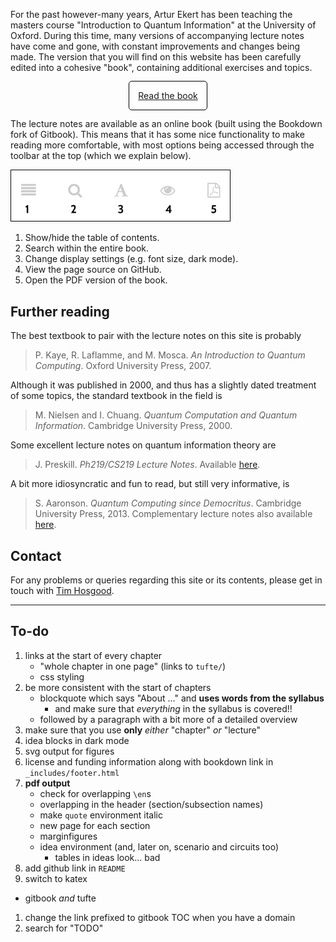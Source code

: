 For the past however-many years, Artur Ekert has been teaching the masters course "Introduction to Quantum Information" at the University of Oxford.
During this time, many versions of accompanying lecture notes have come and gone, with constant improvements and changes being made.
The version that you will find on this website has been carefully edited into a cohesive "book", containing additional exercises and topics.

<div style="text-align: center;margin: 2em"><a href="book/" style="padding: 1em;border: 1px solid black;border-radius: 5px;">Read the book</a></div>

The lecture notes are available as an online book (built using the Bookdown fork of Gitbook).
This means that it has some nice functionality to make reading more comfortable, with most options being accessed through the toolbar at the top (which we explain below).

<img src="gitbook-toolbar.png" alt="The book toolbar" width="350" style="border: 1px solid black;">

1. Show/hide the table of contents.
2. Search within the entire book.
3. Change display settings (e.g. font size, dark mode).
4. View the page source on GitHub.
5. Open the PDF version of the book.


## Further reading

The best textbook to pair with the lecture notes on this site is probably
> P. Kaye, R. Laflamme, and M. Mosca. _An Introduction to Quantum Computing_. Oxford University Press, 2007.

Although it was published in 2000, and thus has a slightly dated treatment of some topics, the standard textbook in the field is
> M. Nielsen and I. Chuang. _Quantum Computation and Quantum Information_. Cambridge University Press, 2000.

Some excellent lecture notes on quantum information theory are
> J. Preskill. _Ph219/CS219 Lecture Notes_. Available [here](http://theory.caltech.edu/~preskill/ph219/index.html#lecture).

A bit more idiosyncratic and fun to read, but still very informative, is
> S. Aaronson. _Quantum Computing since Democritus_. Cambridge University Press, 2013. Complementary lecture notes also available [here](https://www.scottaaronson.com/democritus/).


## Contact

For any problems or queries regarding this site or its contents, please get in touch with [Tim Hosgood](https://thosgood.com).


---

## To-do

1. links at the start of every chapter
    + "whole chapter in one page" (links to `tufte/`)
    + css styling
1. be more consistent with the start of chapters
    + blockquote which says "About ..." and **uses words from the syllabus**
        * and make sure that _everything_ in the syllabus is covered!!
    + followed by a paragraph with a bit more of a detailed overview
1. make sure that you use **only** _either_ "chapter" _or_ "lecture"
1. idea blocks in dark mode
1. svg output for figures
1. license and funding information along with bookdown link in `_includes/footer.html`
1. **pdf output**
    + check for overlapping `\en`s
    + overlapping in the header (section/subsection names)
    + make `quote` environment italic
    + new page for each section
    + marginfigures
    + idea environment (and, later on, scenario and circuits too)
        * tables in ideas look... bad
1. add github link in `README`
1. switch to katex
  + gitbook _and_ tufte
1. change the link prefixed to gitbook TOC when you have a domain
1. search for "TODO"
